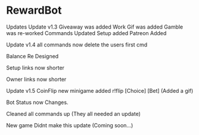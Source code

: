 # RewardBot
Updates
Update v1.3
Giveaway was added
Work Gif was added
Gamble was re-worked
Commands Updated
Setup added
Patreon Added

Update v1.4
all commands now delete the users first cmd

Balance Re Designed

Setup links now shorter

Owner links now shorter


Update v1.5
CoinFlip new minigame added r!flip [Choice] [Bet] (Added a gif)

Bot Status now Changes.

Cleaned all commands up
(They all needed an update)

New game Didnt make this update (Coming soon...)
